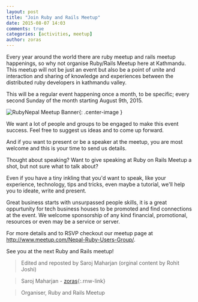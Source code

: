 ```yaml
---
layout: post
title: "Join Ruby and Rails Meetup"
date: 2015-08-07 14:03
comments: true
categories: [activities, meetup]
author: zoras
---
```


Every year around the world there are ruby meetup and rails meetup happenings, so why not organise Ruby/Rails Meetup here at Kathmandu. This meetup will not be just an event but also be a point of unite and interaction and sharing of knowledge and experiences between the distributed ruby developers in kathmandu valley.

This will be a regular event happening once a month, to be specific; every second Sunday of the month starting August 9th, 2015.

![RubyNepal Meetup Banner](https://pbs.twimg.com/media/CLoUmwqWIAAc9AR.jpg){: .center-image }

We want a lot of people and groups to be engaged to make this event success. Feel free to suggest us ideas and to come up forward.

And if you want to present or be a speaker at the meetup, you are most welcome and this is your time to send us details.

Thought about speaking? Want to give speaking at Ruby on Rails Meetup a shot, but not sure what to talk about?

Even if you have a tiny inkling that you'd want to speak, like your experience, technology, tips and tricks, even maybe a tutorial, we'll help you to ideate, write and present.

Great business starts with unsurpassed people skills, it is a great oppurtunity for tech business houses to be promoted and find connections at the event. We welcome sponsorship of any kind financial, promotional, resources or even may be a service or server.

For more details and to RSVP checkout our meetup page at http://www.meetup.com/Nepal-Ruby-Users-Group/.

See you at the next Ruby and Rails meetup!

> Edited and reposted by Saroj Maharjan (orginal content by Rohit Joshi)

> Saroj Maharjan - [zoras](http://twitter.com/zoraslapen){:.rnw-link}

> Organiser, Ruby and Rails Meetup
